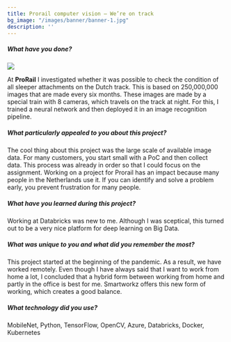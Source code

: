 ```yaml
---
title: Prorail computer vision – We’re on track
bg_image: "/images/banner/banner-1.jpg"
description: ''
---
```

##### What have you done?

![](/images/7f09bd7d-3723-4431-927d-2bd97b6f5642.png)

At **ProRail** I investigated whether it was possible to check the condition of all sleeper attachments on the Dutch track. This is based on 250,000,000 images that are made every six months. These images are made by a special train with 8 cameras, which travels on the track at night. For this, I trained a neural network and then deployed it in an image recognition pipeline.

##### What particularly appealed to you about this project?

The cool thing about this project was the large scale of available image data. For many customers, you start small with a PoC and then collect data. This process was already in order so that I could focus on the assignment. Working on a project for Prorail has an impact because many people in the Netherlands use it. If you can identify and solve a problem early, you prevent frustration for many people.

##### What have you learned during this project?

Working at Databricks was new to me. Although I was sceptical, this turned out to be a very nice platform for deep learning on Big Data.

##### What was unique to you and what did you remember the most?

This project started at the beginning of the pandemic. As a result, we have worked remotely. Even though I have always said that I want to work from home a lot, I concluded that a hybrid form between working from home and partly in the office is best for me. Smartworkz offers this new form of working, which creates a good balance.

##### What technology did you use?

MobileNet, Python, TensorFlow, OpenCV, Azure, Databricks, Docker, Kubernetes
